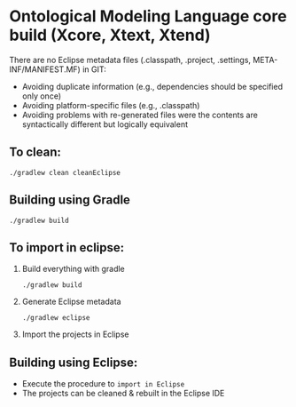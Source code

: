 # Ontological Modeling Language core build (Xcore, Xtext, Xtend)

There are no Eclipse metadata files (.classpath, .project, .settings, META-INF/MANIFEST.MF) in GIT:
- Avoiding duplicate information (e.g., dependencies should be specified only once)
- Avoiding platform-specific files (e.g., .classpath)
- Avoiding problems with re-generated files were the contents are syntactically different but logically equivalent

## To clean:

	./gradlew clean cleanEclipse

## Building using Gradle

    ./gradlew build

## To import in eclipse:

1) Build everything with gradle

     ```
     ./gradlew build
     ```
     
2) Generate Eclipse metadata

     ```
     ./gradlew eclipse
     ```
     
3) Import the projects in Eclipse

## Building using Eclipse:

- Execute the procedure to `import in Eclipse`
- The projects can be cleaned & rebuilt in the Eclipse IDE
